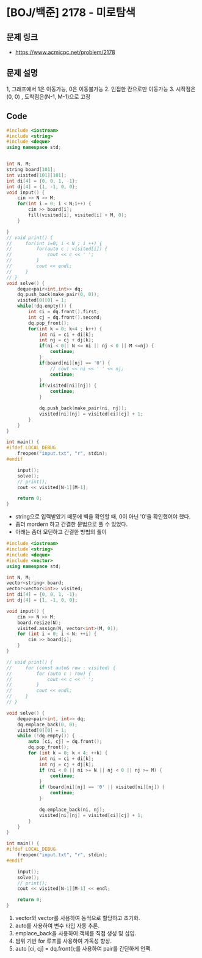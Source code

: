 # [BOJ/백준] 2178 - 미로탐색
## 문제 링크 
- https://www.acmicpc.net/problem/2178

## 문제 설명
1, 그래프에서 1은 이동가능, 0은 이동불가능
2. 인접한 칸으로만 이동가능
3. 시작점은 (0, 0) , 도착점은(N-1, M-1)으로 고정

## Code
```cpp
#include <iostream>
#include <string>
#include <deque>
using namespace std;


int N, M;
string board[101];
int visited[101][101];
int di[4] = {0, 0, 1, -1};
int dj[4] = {1, -1, 0, 0};
void input() {
    cin >> N >> M;
    for(int i = 0; i < N;i++) {
        cin >> board[i];
        fill(visited[i], visited[i] + M, 0);
    }

}
// void print() {
//     for(int i=0; i < N ; i ++) {
//         for(auto c : visited[i]) {
//             cout << c << ' ';
//         }
//         cout << endl;
//     }
// }
void solve() {
    deque<pair<int,int>> dq;
    dq.push_back(make_pair(0, 0));
    visited[0][0] = 1;
    while(!dq.empty()) {
        int ci = dq.front().first;
        int cj = dq.front().second;
        dq.pop_front();
        for(int k = 0; k<4 ; k++) {
            int ni = ci + di[k];
            int nj = cj + dj[k];
            if(ni < 0|| N <= ni || nj < 0 || M <=nj) {
                continue;
            }
            if(board[ni][nj] == '0') {
                // cout << ni << ' ' << nj;
                continue;
            }
            if(visited[ni][nj]) {
                continue;
            }

            dq.push_back(make_pair(ni, nj));
            visited[ni][nj] = visited[ci][cj] + 1;
        }
    }
}

int main() {
#ifdef LOCAL_DEBUG
    freopen("input.txt", "r", stdin);
#endif

    input();
    solve();
    // print();
    cout << visited[N-1][M-1];

    return 0;
}
```

- string으로 입력받았기 때문에 벽을 확인할 때, 0이 아닌 '0'을 확인했어야 했다.
- 좀더 mordern 하고 간결한 문법으로 풀 수 있었다.
- 아래는 좀더 모던하고 간결한 방법의 풀이
```cpp
#include <iostream>
#include <string>
#include <deque>
#include <vector>
using namespace std;

int N, M;
vector<string> board;
vector<vector<int>> visited;
int di[4] = {0, 0, 1, -1};
int dj[4] = {1, -1, 0, 0};

void input() {
    cin >> N >> M;
    board.resize(N);
    visited.assign(N, vector<int>(M, 0));
    for (int i = 0; i < N; ++i) {
        cin >> board[i];
    }
}

// void print() {
//     for (const auto& row : visited) {
//         for (auto c : row) {
//             cout << c << ' ';
//         }
//         cout << endl;
//     }
// }

void solve() {
    deque<pair<int, int>> dq;
    dq.emplace_back(0, 0);
    visited[0][0] = 1;
    while (!dq.empty()) {
        auto [ci, cj] = dq.front();
        dq.pop_front();
        for (int k = 0; k < 4; ++k) {
            int ni = ci + di[k];
            int nj = cj + dj[k];
            if (ni < 0 || ni >= N || nj < 0 || nj >= M) {
                continue;
            }
            if (board[ni][nj] == '0' || visited[ni][nj]) {
                continue;
            }

            dq.emplace_back(ni, nj);
            visited[ni][nj] = visited[ci][cj] + 1;
        }
    }
}

int main() {
#ifdef LOCAL_DEBUG
    freopen("input.txt", "r", stdin);
#endif

    input();
    solve();
    // print();
    cout << visited[N-1][M-1] << endl;

    return 0;
}
```
1. vector와 vector<vector>를 사용하여 동적으로 할당하고 초기화.
2. auto를 사용하여 변수 타입 자동 추론.
3. emplace_back을 사용하여 객체를 직접 생성 및 삽입.
4. 범위 기반 for 루프를 사용하여 가독성 향상.
5. auto [ci, cj] = dq.front();를 사용하여 pair를 간단하게 언팩.

